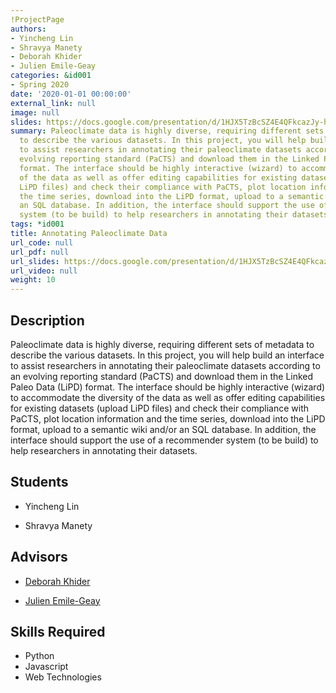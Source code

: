 ```yaml
---
!ProjectPage
authors:
- Yincheng Lin
- Shravya Manety
- Deborah Khider
- Julien Emile-Geay
categories: &id001
- Spring 2020
date: '2020-01-01 00:00:00'
external_link: null
image: null
slides: https://docs.google.com/presentation/d/1HJX5TzBcSZ4E4QFkcazJy-hy78wNa6lY/edit?usp=sharing&ouid=116088473370484068569&rtpof=true&sd=true
summary: Paleoclimate data is highly diverse, requiring different sets of metadata
  to describe the various datasets. In this project, you will help build an interface
  to assist researchers in annotating their paleoclimate datasets according to an
  evolving reporting standard (PaCTS) and download them in the Linked Paleo Data (LiPD)
  format. The interface should be highly interactive (wizard) to accommodate the diversity
  of the data as well as offer editing capabilities for existing datasets (upload
  LiPD files) and check their compliance with PaCTS, plot location information and
  the time series, download into the LiPD format, upload to a semantic wiki and/or
  an SQL database. In addition, the interface should support the use of a recommender
  system (to be build) to help researchers in annotating their datasets.
tags: *id001
title: Annotating Paleoclimate Data
url_code: null
url_pdf: null
url_slides: https://docs.google.com/presentation/d/1HJX5TzBcSZ4E4QFkcazJy-hy78wNa6lY/edit?usp=sharing&ouid=116088473370484068569&rtpof=true&sd=true
url_video: null
weight: 10
---
```

## Description

Paleoclimate data is highly diverse, requiring different sets of metadata to describe the various datasets. In this project, you will help build an interface to assist researchers in annotating their paleoclimate datasets according to an evolving reporting standard (PaCTS) and download them in the Linked Paleo Data (LiPD) format. The interface should be highly interactive (wizard) to accommodate the diversity of the data as well as offer editing capabilities for existing datasets (upload LiPD files) and check their compliance with PaCTS, plot location information and the time series, download into the LiPD format, upload to a semantic wiki and/or an SQL database. In addition, the interface should support the use of a recommender system (to be build) to help researchers in annotating their datasets.





## Students

* Yincheng Lin

* Shravya Manety

## Advisors

* [Deborah Khider](../../../author/deborah-khider)

* [Julien Emile-Geay](../../../author/julien-emilegeay)

## Skills Required


* Python
* Javascript
* Web Technologies